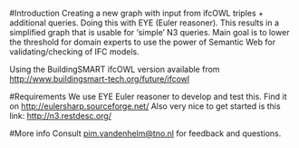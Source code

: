 #Introduction
Creating a new graph with input from ifcOWL triples + additional queries. 
Doing this with EYE (Euler reasoner). This results in a simplified graph that is usable for ‘simple’ N3 queries. 
Main goal is to lower the threshold for domain experts to use the power of Semantic Web for validating/checking of IFC models.

Using the BuildingSMART ifcOWL version available from http://www.buildingsmart-tech.org/future/ifcowl

#Requirements
We use EYE Euler reasoner to develop and test this. Find it on http://eulersharp.sourceforge.net/ 
Also very nice to get started is this link: http://n3.restdesc.org/ 

#More info
Consult pim.vandenhelm@tno.nl for feedback and questions.
